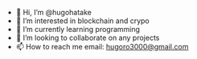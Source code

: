 - 👋 Hi, I’m @hugohatake
- 👀 I’m interested in blockchain and crypo
- 🌱 I’m currently learning programming
- 💞️ I’m looking to collaborate on any projects
- 📫 How to reach me email: hugoro3000@gmail.com

<!---
hugohatake/hugohatake is a ✨ special ✨ repository because its `README.md` (this file) appears on your GitHub profile.
You can click the Preview link to take a look at your changes.
--->
